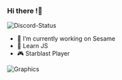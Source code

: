 ### Hi there !👋

<!--
**rithyn/rithyn** is a ✨ _special_ ✨ repository because its `README.md` (this file) appears on your GitHub profile.

Here are some ideas to get you started:

- 🔭 I’m currently working on ...
- 🌱 I’m currently learning ...
- 👯 I’m looking to collaborate on ...
- 🤔 I’m looking for help with ...
- 💬 Ask me about ...
- 📫 How to reach me: ...
- 😄 Pronouns: ...
- ⚡ Fun fact: ...
-->
![Discord-Status](https://discord.c99.nl/widget/theme-4/882990629838278746.png)
- 🔭 I’m currently working on Sesame
- 🌱 Learn JS
- 🎮 Starblast Player

![Graphics](https://github-readme-stats.vercel.app/api?username=rithyn&show_icons=true&theme=transparent)

